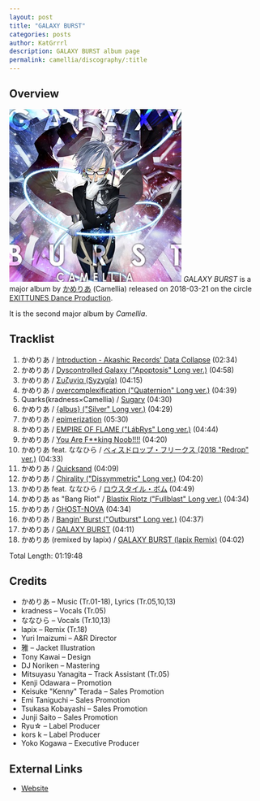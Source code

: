 ```yaml
---
layout: post
title: "GALAXY BURST"
categories: posts
author: KatGrrrl
description: GALAXY BURST album page
permalink: camellia/discography/:title
---
```


## Overview

![QWCE-90016](/assets/images/camellia/albums/QWCE-90016.jpg)
*GALAXY BURST* is a major album by [かめりあ](/postsWiki/_posts/camellia/2023-12-10-camellia.md) (Camellia) released on 2018-03-21 on the circle [EXITTUNES Dance Production](#).

It is the second major album by *Camellia*.

## Tracklist

1. かめりあ / [Introduction - Akashic Records' Data Collapse](#) (02:34)
2. かめりあ / [Dyscontrolled Galaxy ("Apoptosis" Long ver.)](#) (04:58)
3. かめりあ / [Συζυγία (Syzygía)](#) (04:15)
4. かめりあ / [overcomplexification ("Quaternion" Long ver.)](#) (04:39)
5. Quarks(kradness×Camellia) / [Sugary](#) (04:30)
6. かめりあ / [{albus} ("Silver" Long ver.)](#) (04:29)
7. かめりあ / [epimerization](#) (05:30)
8. かめりあ / [EMPIRE OF FLAME ("LábRys" Long ver.)](#) (04:44)
9. かめりあ / [You Are F**king Noob!!!!](#) (04:20)
10. かめりあ feat. ななひら / [べィスドロップ・フリークス (2018 "Redrop" ver.)](#) (04:33)
11. かめりあ / [Quicksand](#) (04:09)
12. かめりあ / [Chirality ("Dissymmetric" Long ver.)](#) (04:20)
13. かめりあ feat. ななひら / [ロウスタイル・ボム](#) (04:49)
14. かめりあ as "Bang Riot" / [Blastix Riotz ("Fullblast" Long ver.)](#) (04:34)
15. かめりあ / [GHOST-NOVA](#) (04:34)
16. かめりあ / [Bangin' Burst ("Outburst" Long ver.)](#) (04:37)
17. かめりあ / [GALAXY BURST](#) (04:11)
18. かめりあ (remixed by lapix) / [GALAXY BURST (lapix Remix)](#) (04:02)

Total Length: 01:19:48

## Credits

* かめりあ – Music (Tr.01-18), Lyrics (Tr.05,10,13)
* kradness – Vocals (Tr.05)
* ななひら – Vocals (Tr.10,13)
* lapix – Remix (Tr.18)
* Yuri Imaizumi – A&R Director
* 雅 – Jacket Illustration
* Tony Kawai – Design
* DJ Noriken – Mastering
* Mitsuyasu Yanagita – Track Assistant (Tr.05)
* Kenji Odawara – Promotion
* Keisuke "Kenny" Terada – Sales Promotion
* Emi Taniguchi – Sales Promotion
* Tsukasa Kobayashi – Sales Promotion
* Junji Saito – Sales Promotion
* Ryu☆ – Label Producer
* kors k – Label Producer
* Yoko Kogawa – Executive Producer

## External Links

* [Website](http://camellialapix.extsm.com/)
